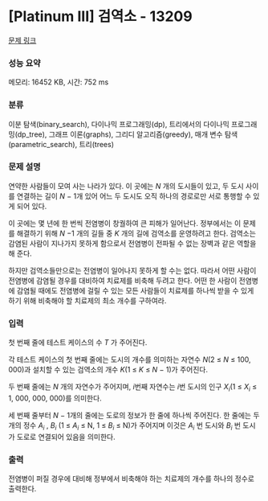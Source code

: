 # [Platinum III] 검역소 - 13209 

[문제 링크](https://www.acmicpc.net/problem/13209) 

### 성능 요약

메모리: 16452 KB, 시간: 752 ms

### 분류

이분 탐색(binary_search), 다이나믹 프로그래밍(dp), 트리에서의 다이나믹 프로그래밍(dp_tree), 그래프 이론(graphs), 그리디 알고리즘(greedy), 매개 변수 탐색(parametric_search), 트리(trees)

### 문제 설명

<p>연약한 사람들이 모여 사는 나라가 있다. 이 곳에는 <em>N</em> 개의 도시들이 있고, 두 도시 사이를 연결하는 길이 <em>N</em> − 1개 있어 어느 두 도시도 오직 하나의 경로로만 서로 통행할 수 있게 되어 있다.</p>

<p>이 곳에는 몇 년에 한 번씩 전염병이 창궐하여 큰 피해가 일어난다. 정부에서는 이 문제를 해결하기 위해 <em>N</em> −1 개의 길들 중 <em>K</em> 개의 길에 검역소를 운영하려고 한다. 검역소는 감염된 사람이 지나가지 못하게 함으로서 전염병이 전파될 수 없는 장벽과 같은 역할을 해 준다.</p>

<p>하지만 검역소들만으로는 전염병이 일어나지 못하게 할 수는 없다. 따라서 어떤 사람이 전염병에 감염될 경우를 대비하여 치료제를 비축해 두려고 한다. 어떤 한 사람이 전염병에 감염될 때에도 전염병에 걸릴 수 있는 모든 사람들이 치료제를 하나씩 받을 수 있게 하기 위해 비축해야 할 치료제의 최소 개수를 구하여라.</p>

### 입력 

 <p>첫 번째 줄에 테스트 케이스의 수 <em>T</em> 가 주어진다.</p>

<p>각 테스트 케이스의 첫 번째 줄에는 도시의 개수를 의미하는 자연수 <em>N</em>(2 ≤ <em>N</em> ≤ 100, 000)과 설치할 수 있는 검역소의 개수 <em>K</em>(1 ≤ <em>K</em> ≤ <em>N</em> − 1)가 주어진다.</p>

<p>두 번째 줄에는 <em>N</em> 개의 자연수가 주어지며, <em>i</em>번째 자연수는 <em>i</em>번 도시의 인구 <em>X<sub>i</sub></em>(1 ≤ <em>X<sub>i</sub></em> ≤ 1, 000, 000, 000)를 의미한다.</p>

<p>세 번째 줄부터 <em>N</em> − 1개의 줄에는 도로의 정보가 한 줄에 하나씩 주어진다. 한 줄에는 두 개의 정수 <em>A<sub>i</sub></em> , <em>B<sub>i</sub></em> (1 ≤ <em>A<sub>i</sub></em> ≤ N, 1 ≤ <em>B<sub>i</sub></em> ≤ N)가 주어지며 이것은 <em>A<sub>i</sub></em> 번 도시와 <em>B<sub>i</sub></em> 번 도시가 도로로 연결되어 있음을 의미한다.</p>

### 출력 

 <p>전염병이 퍼질 경우에 대비해 정부에서 비축해야 하는 치료제의 개수를 하나의 정수로 출력한다.</p>

